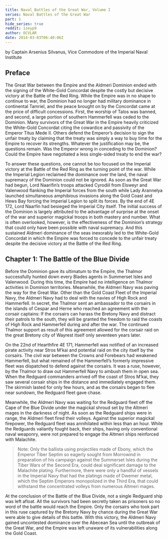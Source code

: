 ```yaml
---
title: Naval Battles of the Great War, Volume I
series: Naval Battles of the Great War
part: 1
hide_series: true
reddit: 1zeyp9
author: OCVLAR
date: 2014-03-03T06:40:06Z
---
```


by Captain Arsenius Silvanus, Vice Commodore of the Imperial Naval Institute

## Preface

The Great War between the Empire and the Aldmeri Dominion ended with the signing
of the White-Gold Concordat despite the costly but decisive victory at the
Battle of the Red Ring. While the Empire was in no shape to continue to war, the
Dominion had no longer had military dominance in continental Tamriel, and the
peace brought on by the Concordat came at the price of difficult concessions.
First, the worship of Talos was banned, and second, a large portion of southern
Hammerfell was ceded to the Dominion. Many survivors of the Great War in the
Empire heavily criticized the White-Gold Concordat citing the cowardice and
passivity of the Emperor Titus Mede II. Others defend the Emperor’s decision to
sign the unfair treaty by claiming that the treaty was simply a way to buy time
for the Empire to recover its strengths. Whatever the justification may be, the
questions remain. Was the Emperor wrong in conceding to the Dominion? Could the
Empire have negotiated a less single-sided treaty to end the war?

To answer these questions, one cannot be too focused on the Imperial victory at
the Battle of the Red Ring as the turning point of the war. While the Imperial
Legion reclaimed the dominance over the land, the naval supremacy of the
Dominion could not be ignored. As soon as the Great War had begun, Lord
Naarifin’s troops attacked Cyrodiil from Elsweyr and Valenwood flanking the
Imperial forces from the south while Lady Arannelya launched simultaneous
amphibious invasions along the Gold Coast and Hews Bay forcing the Imperial
Legion to split its forces. By the end of 4E 172, Lord Naarfin had besieged the
Imperial City itself. The initial success of the Dominion is largely attributed
to the advantage of surprise at the onset of the war and superior magickal
troops in both mastery and number. What is often overlooked, however, is the
effectiveness of the Dominion’s strategy that could only have been possible with
naval supremacy. And this sustained Aldmeri dominance of the seas inexorably led
to the White-Gold Concordat in which the Empire was forced to concede to the
unfair treaty despite the decisive victory at the Battle of the Red Ring.

## Chapter 1: The Battle of the Blue Divide

Before the Dominion gave its ultimatum to the Empire, the Thalmor successfully
hunted down every Blades agents in Summerset Isles and Valenwood. During this
time, the Empire had no intelligence on Thalmor activities in Dominion
territories. Meanwhile, the Aldmeri Navy was paving the way for the Great War.
Other than the Gold Coast Fleet of the Imperial Navy, the Aldmeri Navy had to
deal with the navies of High Rock and Hammerfell. In secret, the Thalmor sent an
ambassador to the corsairs in the islands of Cespar and Herne who reached an
agreement with the corsair captains: If the corsairs can harass the Bretony Navy
and distract their patrols to the south, they will be granted the freedom to
raid the coasts of High Rock and Hammerfell during and after the war. The
continued Thalmor support as result of this agreement allowed for the corsair
raid on the great Bretony city of Wayrest itself only seventeen years later.

On the 22nd of Hearthfire 4E 171, Hammerfell was notified of an increased pirate
activity near Stros M’kai and potential raid on the city itself by the corsairs.
The civil war between the Crowns and Forebears had weakened Hammerfell, but what
remained of the Hammerfell’s formerly impressive fleet was dispatched to defend
against the corsairs. It was a ruse, however, by the Thalmor to draw out
Hammerfell Navy to ambush them in open sea. When the Redguard commanders arrived
off the coast of Stros M’kai, they saw several corsair ships in the distance and
immediately engaged them. The skirmish lasted for only few hours, and as the
corsairs began to flee near sundown, the Redguard fleet gave chase.

Meanwhile, the Aldmeri Navy was waiting for the Redguard fleet off the Cape of
the Blue Divide under the magickal shroud set by the Altmeri mages in the
darkness of night. As soon as the Redguard ships were in range, the Aldmeri
fleet fired their volleys. Against the superior magickal firepower, the Redguard
fleet was annihilated within less than an hour. While the Redguards valiantly
fought back, their ships, having only conventional naval weaponry, were not
prepared to engage the Altmeri ships reinforced with Malachite.

> Note: Only the ballista using projectiles made of Ebony, which the Emperor
> Tiber Septim so eagerly sought from Morrowind in preparation of his campaign
> against the Summerset Isles during the Tiber Wars of the Second Era, could
> deal significant damage to the Malachite plating. Furthermore, there were only
> a handful of vessels in the Imperial Navy that had the platings made of Dwemer
> metal, which the Septim Emperors monopolized in the Third Era, that could
> withstand the concentrated volleys from numerous Altmeri mages.

At the conclusion of the Battle of the Blue Divide, not a single Redguard ship
was left afloat. All the survivors had been secretly taken as prisoners so no
word of the battle would reach the Empire. Only the corsairs who took part in
this ruse captured by the Bretony Navy by chance during the Great War were able
to give details of this battle. With this victory, the Aldmeri Navy gained
uncontested dominance over the Abecean Sea until the outbreak of the Great War,
and the Empire was left unaware of its vulnerabilities along the Gold Coast.

